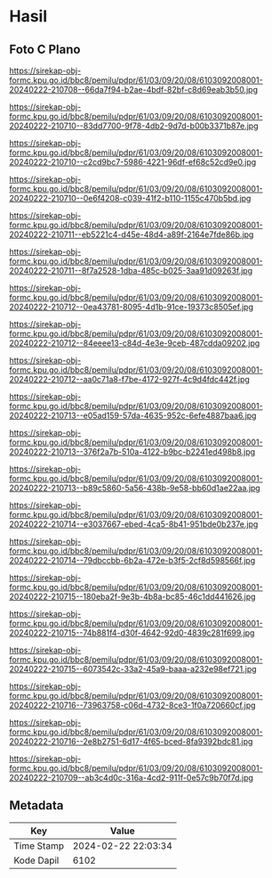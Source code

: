 # Hasil

## Foto C Plano

https://sirekap-obj-formc.kpu.go.id/bbc8/pemilu/pdpr/61/03/09/20/08/6103092008001-20240222-210708--66da7f94-b2ae-4bdf-82bf-c8d69eab3b50.jpg

https://sirekap-obj-formc.kpu.go.id/bbc8/pemilu/pdpr/61/03/09/20/08/6103092008001-20240222-210710--83dd7700-9f78-4db2-9d7d-b00b3371b87e.jpg

https://sirekap-obj-formc.kpu.go.id/bbc8/pemilu/pdpr/61/03/09/20/08/6103092008001-20240222-210710--c2cd9bc7-5986-4221-96df-ef68c52cd9e0.jpg

https://sirekap-obj-formc.kpu.go.id/bbc8/pemilu/pdpr/61/03/09/20/08/6103092008001-20240222-210710--0e6f4208-c039-41f2-b110-1155c470b5bd.jpg

https://sirekap-obj-formc.kpu.go.id/bbc8/pemilu/pdpr/61/03/09/20/08/6103092008001-20240222-210711--eb5221c4-d45e-48d4-a89f-2164e7fde86b.jpg

https://sirekap-obj-formc.kpu.go.id/bbc8/pemilu/pdpr/61/03/09/20/08/6103092008001-20240222-210711--8f7a2528-1dba-485c-b025-3aa91d09263f.jpg

https://sirekap-obj-formc.kpu.go.id/bbc8/pemilu/pdpr/61/03/09/20/08/6103092008001-20240222-210712--0ea43781-8095-4d1b-91ce-19373c8505ef.jpg

https://sirekap-obj-formc.kpu.go.id/bbc8/pemilu/pdpr/61/03/09/20/08/6103092008001-20240222-210712--84eeee13-c84d-4e3e-9ceb-487cdda09202.jpg

https://sirekap-obj-formc.kpu.go.id/bbc8/pemilu/pdpr/61/03/09/20/08/6103092008001-20240222-210712--aa0c71a8-f7be-4172-927f-4c9d4fdc442f.jpg

https://sirekap-obj-formc.kpu.go.id/bbc8/pemilu/pdpr/61/03/09/20/08/6103092008001-20240222-210713--e05ad159-57da-4635-952c-6efe4887baa6.jpg

https://sirekap-obj-formc.kpu.go.id/bbc8/pemilu/pdpr/61/03/09/20/08/6103092008001-20240222-210713--376f2a7b-510a-4122-b9bc-b2241ed498b8.jpg

https://sirekap-obj-formc.kpu.go.id/bbc8/pemilu/pdpr/61/03/09/20/08/6103092008001-20240222-210713--b89c5860-5a56-438b-9e58-bb60d1ae22aa.jpg

https://sirekap-obj-formc.kpu.go.id/bbc8/pemilu/pdpr/61/03/09/20/08/6103092008001-20240222-210714--e3037667-ebed-4ca5-8b41-951bde0b237e.jpg

https://sirekap-obj-formc.kpu.go.id/bbc8/pemilu/pdpr/61/03/09/20/08/6103092008001-20240222-210714--79dbccbb-6b2a-472e-b3f5-2cf8d598566f.jpg

https://sirekap-obj-formc.kpu.go.id/bbc8/pemilu/pdpr/61/03/09/20/08/6103092008001-20240222-210715--180eba2f-9e3b-4b8a-bc85-46c1dd441626.jpg

https://sirekap-obj-formc.kpu.go.id/bbc8/pemilu/pdpr/61/03/09/20/08/6103092008001-20240222-210715--74b881f4-d30f-4642-92d0-4839c281f699.jpg

https://sirekap-obj-formc.kpu.go.id/bbc8/pemilu/pdpr/61/03/09/20/08/6103092008001-20240222-210715--6073542c-33a2-45a9-baaa-a232e98ef721.jpg

https://sirekap-obj-formc.kpu.go.id/bbc8/pemilu/pdpr/61/03/09/20/08/6103092008001-20240222-210716--73963758-c06d-4732-8ce3-1f0a720660cf.jpg

https://sirekap-obj-formc.kpu.go.id/bbc8/pemilu/pdpr/61/03/09/20/08/6103092008001-20240222-210716--2e8b2751-6d17-4f65-bced-8fa9392bdc81.jpg

https://sirekap-obj-formc.kpu.go.id/bbc8/pemilu/pdpr/61/03/09/20/08/6103092008001-20240222-210709--ab3c4d0c-316a-4cd2-911f-0e57c9b70f7d.jpg


## Metadata

| Key        | Value               |
| ---------- | ------------------- |
| Time Stamp | 2024-02-22 22:03:34 |
| Kode Dapil | 6102                |



